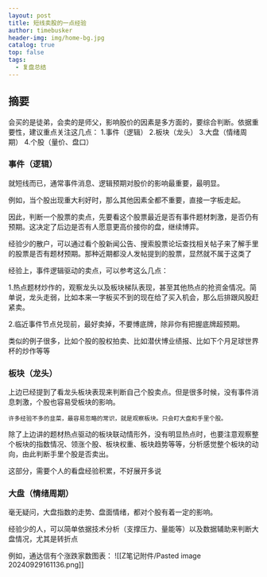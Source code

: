 ```yaml
---
layout: post
title: 短线卖股的一点经验
author: timebusker
header-img: img/home-bg.jpg
catalog: true
top: false
tags:
  - 复盘总结
---
```

## 摘要
会买的是徒弟，会卖的是师父，影响股价的因素是多方面的，要综合判断。依据重要性，建议重点关注这几点：
1.事件（逻辑）
2.板块（龙头）
3.大盘（情绪周期）
4.个股（量价、盘口）

### **事件（逻辑）**
就短线而已，通常事件消息、逻辑预期对股价的影响最重要，最明显。

例如，当个股出现重大利好时，那么其他因素全都不重要，直接一字板走起。

因此，判断一个股票的卖点，先要看这个股票最近是否有事件题材刺激，是否仍有预期。这决定了后边是否有人愿意更高价接你的盘，继续博弈。

经验少的散户，可以通过看个股新闻公告、搜索股票论坛查找相关帖子来了解手里的股票是否有题材预期。那种近期都没人发帖提到的股票，显然就不属于这类了

经验上，事件逻辑驱动的卖点，可以参考这么几点：  

1.热点题材炒作的，观察龙头以及板块梯队表现，甚至其他热点的抢资金情况。简单说，龙头走弱，比如本来一字板买不到的现在给了买入机会，那么后排跟风股赶紧卖。

2.临近事件节点兑现前，最好卖掉，不要博底牌，除非你有把握底牌超预期。

类似的例子很多，比如个股的股权拍卖、比如潜伏博业绩报、比如下个月足球世界杯的炒作等等

### **板块（龙头）**
上边已经提到了看龙头板块表现来判断自己个股卖点。但是很多时候，没有事件消息刺激，个股也容易受板块的影响。

``许多经验不多的韭菜，最容易忽略的常识，就是观察板块。只会盯大盘和手里个股。``

除了上边讲的题材热点驱动的板块联动情形外，没有明显热点时，也要注意观察整个板块的指数情况、领涨个股、板块权重、板块趋势等等，分析感觉整个板块的动向，由此判断手里个股是否卖出。

这部分，需要个人的看盘经验积累，不好展开多说

### **大盘（情绪周期）**
毫无疑问，大盘指数的走势、盘面情绪，都对个股有着一定的影响。

经验少的人，可以简单依据技术分析（支撑压力、量能等）以及数据辅助来判断大盘情况，尤其是转折点

例如，通达信有个涨跌家数图表：
![[Z笔记附件/Pasted image 20240929161136.png]]





